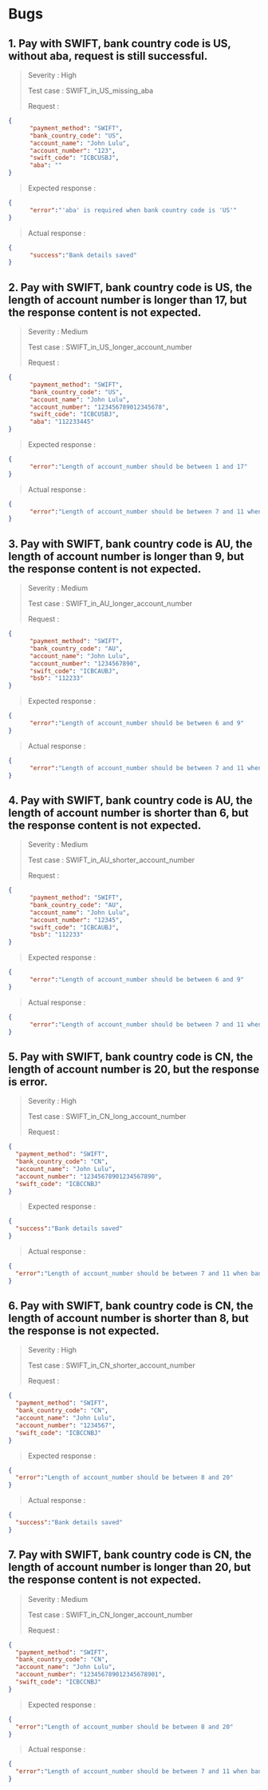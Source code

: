 # Bugs
## 1. Pay with SWIFT, bank country code is US, without aba, request is still successful.
> Severity : High<br />
>
> Test case : SWIFT_in_US_missing_aba<br />
>
> Request : 
```json
{
      "payment_method": "SWIFT",
      "bank_country_code": "US",
      "account_name": "John Lulu",
      "account_number": "123",
      "swift_code": "ICBCUSBJ",
      "aba": ""
}
```
> Expected response : 

```json
{
      "error":"'aba' is required when bank country code is 'US'"
}
```

> Actual response :

```json
{
      "success":"Bank details saved"
}
```

## 2. Pay with SWIFT, bank country code is US, the length of  account number is longer than 17, but the response content is not expected.  

> Severity : Medium<br />
>
> Test case : SWIFT_in_US_longer_account_number <br />
>
> Request : 

```json
{
      "payment_method": "SWIFT",
      "bank_country_code": "US",
      "account_name": "John Lulu",
      "account_number": "123456789012345678",
      "swift_code": "ICBCUSBJ",
      "aba": "112233445"
}
```

> Expected response : 

```json
{
      "error":"Length of account_number should be between 1 and 17"
}
```

> Actual response :

```json
{
      "error":"Length of account_number should be between 7 and 11 when bank_country_code is 'US'"
}
```

## 3. Pay with SWIFT, bank country code is AU, the length of  account number is longer than 9, but the response content is not expected.

> Severity : Medium<br />
>
> Test case : SWIFT_in_AU_longer_account_number <br />
>
> Request : 

```json
{
      "payment_method": "SWIFT",
      "bank_country_code": "AU",
      "account_name": "John Lulu",
      "account_number": "1234567890",
      "swift_code": "ICBCAUBJ",
      "bsb": "112233"
}
```

> Expected response : 

```json
{
      "error":"Length of account_number should be between 6 and 9"
}
```

> Actual response :

```json
{
      "error":"Length of account_number should be between 7 and 11 when bank_country_code is 'US'"
}
```

## 4. Pay with SWIFT, bank country code is AU, the length of  account number is shorter than 6, but the response content is not expected.

> Severity : Medium<br />
>
> Test case : SWIFT_in_AU_shorter_account_number <br />
>
> Request : 

```json
{
      "payment_method": "SWIFT",
      "bank_country_code": "AU",
      "account_name": "John Lulu",
      "account_number": "12345",
      "swift_code": "ICBCAUBJ",
      "bsb": "112233"
}
```

> Expected response : 

```json
{
      "error":"Length of account_number should be between 6 and 9"
}
```

> Actual response :

```json
{
      "error":"Length of account_number should be between 7 and 11 when bank_country_code is 'US'"
}
```

## 5. Pay with SWIFT, bank country code is CN, the length of  account number is 20, but the response is error.

> Severity : High<br />
>
> Test case : SWIFT_in_CN_long_account_number  <br />
>
> Request : 

```json
{
  "payment_method": "SWIFT",
  "bank_country_code": "CN",
  "account_name": "John Lulu",
  "account_number": "12345678901234567890",
  "swift_code": "ICBCCNBJ"
}
```

> Expected response : 

```json
{
  "success":"Bank details saved"
}
```

> Actual response :

```json
{
  "error":"Length of account_number should be between 7 and 11 when bank_country_code is 'US'"
}
```

## 6. Pay with SWIFT, bank country code is CN, the length of  account number is shorter than 8, but the response is not expected.

> Severity : High<br />
>
> Test case : SWIFT_in_CN_shorter_account_number  <br />
>
> Request : 

```json
{
  "payment_method": "SWIFT",
  "bank_country_code": "CN",
  "account_name": "John Lulu",
  "account_number": "1234567",
  "swift_code": "ICBCCNBJ"
}
```

> Expected response : 

```json
{
  "error":"Length of account_number should be between 8 and 20"
}
```

> Actual response :

```json
{
  "success":"Bank details saved"
}
```

## 7. Pay with SWIFT, bank country code is CN, the length of  account number is longer than 20, but the response content is not expected.

> Severity : Medium<br />
>
> Test case : SWIFT_in_CN_longer_account_number  <br />
>
> Request : 

```json
{
  "payment_method": "SWIFT",
  "bank_country_code": "CN",
  "account_name": "John Lulu",
  "account_number": "123456789012345678901",
  "swift_code": "ICBCCNBJ"
}
```

> Expected response : 

```json
{
  "error":"Length of account_number should be between 8 and 20"
}
```

> Actual response :

```json
{
  "error":"Length of account_number should be between 7 and 11 when bank_country_code is 'US'"
}
```

## 